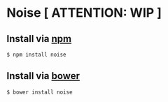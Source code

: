 # Noise [ ATTENTION: WIP ]


## Install via [npm](https://npmjs.org/)

```shell
$ npm install noise
```


## Install via [bower](http://twitter.github.com/bower/)

```shell
$ bower install noise
```
